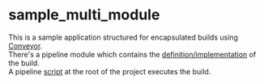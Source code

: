 # sample_multi_module

This is a sample application structured for encapsulated builds using [Conveyor](https://github.com/Davetron/conveyor).  
There's a pipeline module which contains the [definition/implementation](https://github.com/Davetron/sample_multi_module/blob/main/pipeline/src/main/java/co/databeast/pipeline/Pipeline.java)  of the build.  
A pipeline [script](https://github.com/Davetron/sample_multi_module/blob/main/pipeline.sh) at the root of the project executes the build.  
